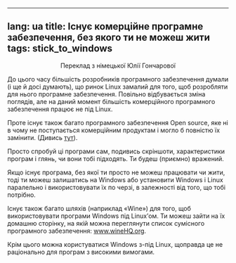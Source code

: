 
---
lang: ua
title: Існує комерційне програмне забезпечення, без якого ти не можеш жити
tags: stick_to_windows
---

<p align="center">Переклад з німецької Юлії Гончарової

До цього часу більшість розробників програмного забезпечення думали (і ще й досі думають), що ринок Linux замалий для того, щоб розробляти для нього програмне забезпечення. Повільно відбувається зміна поглядів, але на даний момент більшість комерційного програмного забезпечення працює не під Linux.

Проте існує також багато програмного забезпечення Оpen source, яке ні в чому не поступається комерційним продуктам і могло б повністю їх замінити. (Дивись <a href="/items/warez">тут</a>).

Просто спробуй ці програми сам, подивись скріншоти, характеристики програм і глянь, чи вони тобі підходять. Ти будеш (приємно) вражений.

Якщо існує програма, без якої ти просто не можеш працювати чи жити, тоді ти можеш залишатись на Windows або установити Windows і Linux паралельно і використовувати їх по черзі, в залежності від того, що тобі потрібно.

Існує також багато шляхів (наприклад «Wine») для того, щоб використовувати програми Windows під Linux’ом. Ти можеш зайти на їх домашню сторінку, на якій можна переглянути список сумісного програмного забезпечення: <a href="http://www.winehq.org">www.wineHQ.org</a>. 

Крім цього можна користуватися Windows з-під Linux, щоправда це не раціонально для програм з високими вимогами.

